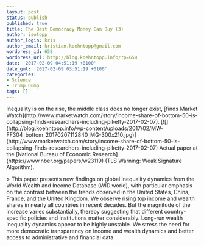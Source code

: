```yaml
---
layout: post
status: publish
published: true
title: The Best Democracy Money Can Buy (3)
author: isotopp
author_login: kris
author_email: kristian.koehntopp@gmail.com
wordpress_id: 658
wordpress_url: http://blog.koehntopp.info/?p=658
date: '2017-02-09 04:51:19 +0100'
date_gmt: '2017-02-09 03:51:19 +0100'
categories:
- Science
- Trump Dump
tags: []
---
```

<p>Inequality is on the rise, the middle class does no longer exist, [finds Market Watch](http://www.marketwatch.com/story/income-share-of-bottom-50-is-collapsing-finds-researchers-including-piketty-2017-02-07). [![](http://blog.koehntopp.info/wp-content/uploads/2017/02/MW-FF304_bottom_20170207112840_MG-300x210.jpg)](http://www.marketwatch.com/story/income-share-of-bottom-50-is-collapsing-finds-researchers-including-piketty-2017-02-07) Actual paper at the [National Bureau of Economic Research](https://www.nber.org/papers/w23119) (TLS Warning: Weak Signature Algorithm).<!--more--></p>
<p>> This paper presents new findings on global inequality dynamics from the World Wealth and Income Database (WID.world), with particular emphasis on the contrast between the trends observed in the United States, China, France, and the United Kingdom. We observe rising top income and wealth shares in nearly all countries in recent decades. But the magnitude of the increase varies substantially, thereby suggesting that different country-specific policies and institutions matter considerably. Long-run wealth inequality dynamics appear to be highly unstable. We stress the need for more democratic transparency on income and wealth dynamics and better access to administrative and financial data.</p>
